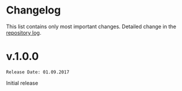 # Changelog
This list contains only most important changes. Detailed change in the [repository log](https://github.com/mobicms/captcha/commits/).

# v.1.0.0  
`Release Date: 01.09.2017`

Initial release
